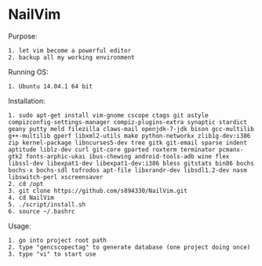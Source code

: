 NailVim
=======

Purpose:

    1. let vim become a powerful editor
    2. backup all my working environment

Running OS:

	1. Ubuntu 14.04.1 64 bit

Installation:

	1. sudo apt-get install vim-gnome cscope ctags git astyle compizconfig-settings-manager compiz-plugins-extra synaptic stardict geany putty meld filezilla claws-mail openjdk-7-jdk bison gcc-multilib g++-multilib gperf libxml2-utils make python-networkx zlib1g-dev:i386 zip kernel-package libncurses5-dev tree gitk git-email sparse indent aptitude liblz-dev curl git-core gparted roxterm terminator pcmanx-gtk2 fonts-arphic-ukai ibus-chewing android-tools-adb wine flex libssl-dev libexpat1-dev libexpat1-dev:i386 bless gitstats bin86 bochs bochs-x bochs-sdl tofrodos apt-file libxrandr-dev libsdl1.2-dev nasm libswitch-perl xscreensaver
	2. cd /opt
	3. git clone https://github.com/s894330/NailVim.git
	4. cd NailVim
	5. ./script/install.sh
	6. source ~/.bashrc

Usage:

	1. go into project root path
	2. type "gencscopectag" to generate database (one project doing once)
	3. type "vi" to start use
